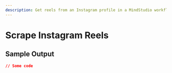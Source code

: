 ```yaml
---
description: Get reels from an Instagram profile in a MindStudio workflow
---
```


# Scrape Instagram Reels

## Sample Output

```json
// Some code
```
